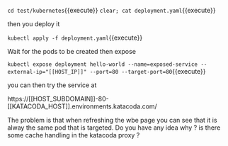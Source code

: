 `cd test/kubernetes`{{execute}}
`clear; cat deployment.yaml`{{execute}}

then you deploy it 

`kubectl apply -f deployment.yaml`{{execute}}

Wait for the pods to be created
then expose

`kubectl expose deployment hello-world --name=exposed-service --external-ip="[[HOST_IP]]" --port=80 --target-port=80`{{execute}}

you can then try the service at

https://[[HOST_SUBDOMAIN]]-80-[[KATACODA_HOST]].environments.katacoda.com/

The problem is that when refreshing the wbe page you can see that it is alway the same pod that is targeted.
Do you have any idea why ? is there some cache handling in the katacoda proxy ?